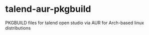 talend-aur-pkgbuild
===================

PKGBUILD files for talend open studio via AUR for Arch-based linux distributions
